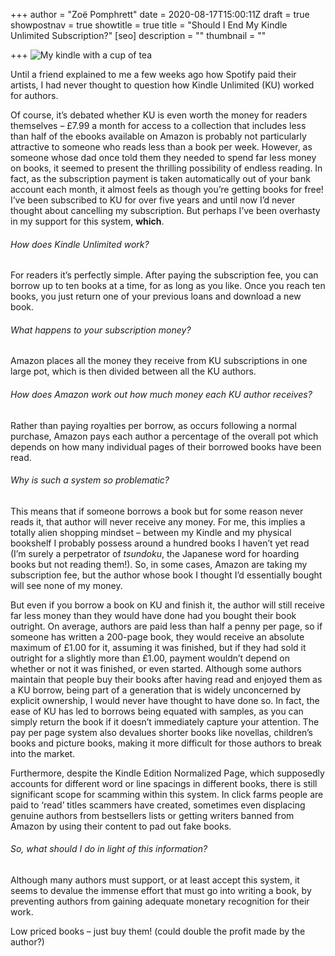 +++
author = "Zoë Pomphrett"
date = 2020-08-17T15:00:11Z
draft = true
showpostnav = true
showtitle = true
title = "Should I End My Kindle Unlimited Subscription?"
[seo]
description = ""
thumbnail = ""

+++
![My kindle with a cup of tea](/uploads/img_8211.JPG)

Until a friend explained to me a few weeks ago how Spotify paid their artists, I had never thought to question how Kindle Unlimited (KU) worked for authors.

Of course, it’s debated whether KU is even worth the money for readers themselves – £7.99 a month for access to a collection that includes less than half of the ebooks available on Amazon is probably not particularly attractive to someone who reads less than a book per week. However, as someone whose dad once told them they needed to spend far less money on books, it seemed to present the thrilling possibility of endless reading. In fact, as the subscription payment is taken automatically out of your bank account each month, it almost feels as though you’re getting books for free! I’ve been subscribed to KU for over five years and until now I’d never thought about cancelling my subscription. But perhaps I’ve been overhasty in my support for this system, **which**.

###### How does Kindle Unlimited work?

For readers it’s perfectly simple. After paying the subscription fee, you can borrow up to ten books at a time, for as long as you like. Once you reach ten books, you just return one of your previous loans and download a new book.

###### What happens to your subscription money?

Amazon places all the money they receive from KU subscriptions in one large pot, which is then divided between all the KU authors.

###### How does Amazon work out how much money each KU author receives?

Rather than paying royalties per borrow, as occurs following a normal purchase, Amazon pays each author a percentage of the overall pot which depends on how many individual pages of their borrowed books have been read.

###### Why is such a system so problematic? 

This means that if someone borrows a book but for some reason never reads it, that author will never receive any money. For me, this implies a totally alien shopping mindset – between my Kindle and my physical bookshelf I probably possess around a hundred books I haven’t yet read (I’m surely a perpetrator of _tsundoku_, the Japanese word for hoarding books but not reading them!). So, in some cases, Amazon are taking my subscription fee, but the author whose book I thought I’d essentially bought will see none of my money.

But even if you borrow a book on KU and finish it, the author will still receive far less money than they would have done had you bought their book outright. On average, authors are paid less than half a penny per page, so if someone has written a 200-page book, they would receive an absolute maximum of £1.00 for it, assuming it was finished, but if they had sold it outright for a slightly more than £1.00, payment wouldn’t depend on whether or not it was finished, or even started. Although some authors maintain that people buy their books after having read and enjoyed them as a KU borrow, being part of a generation that is widely unconcerned by explicit ownership, I would never have thought to have done so. In fact, the ease of KU has led to borrows being equated with samples, as you can simply return the book if it doesn’t immediately capture your attention. The pay per page system also devalues shorter books like novellas, children’s books and picture books, making it more difficult for those authors to break into the market.

Furthermore, despite the Kindle Edition Normalized Page, which supposedly accounts for different word or line spacings in different books, there is still significant scope for scamming within this system. In click farms people are paid to ‘read’ titles scammers have created, sometimes even displacing genuine authors from bestsellers lists or getting writers banned from Amazon by using their content to pad out fake books.

###### So, what should I do in light of this information?

Although many authors must support, or at least accept this system, it seems to devalue the immense effort that must go into writing a book, by preventing authors from gaining adequate monetary recognition for their work. 

Low priced books – just buy them! (could double the profit made by the author?)